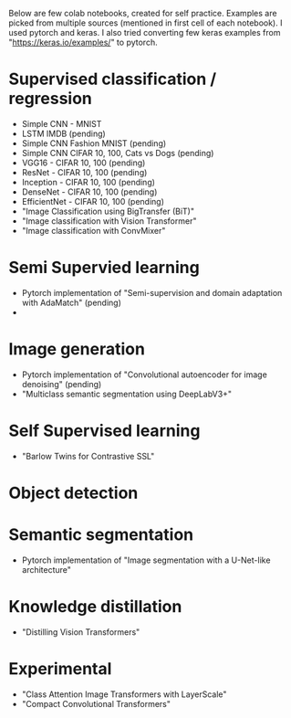 Below are few colab notebooks, created for self practice. Examples are picked from multiple sources (mentioned in first cell of each notebook). I used pytorch and keras. I also tried converting few keras examples from "https://keras.io/examples/" to pytorch.

# Supervised classification / regression
* Simple CNN - MNIST 
* LSTM IMDB (pending)
* Simple CNN Fashion MNIST (pending)
* Simple CNN CIFAR 10, 100, Cats vs Dogs (pending)
* VGG16 - CIFAR 10, 100 (pending)
* ResNet - CIFAR 10, 100 (pending)
* Inception - CIFAR 10, 100 (pending)
* DenseNet - CIFAR 10, 100 (pending)
* EfficientNet - CIFAR 10, 100 (pending)
* "Image Classification using BigTransfer (BiT)"
* "Image classification with Vision Transformer"
* "Image classification with ConvMixer"

# Semi Supervied learning
* Pytorch implementation of "Semi-supervision and domain adaptation with AdaMatch" (pending)
* 

# Image generation
* Pytorch implementation of "Convolutional autoencoder for image denoising" (pending)
* "Multiclass semantic segmentation using DeepLabV3+"

# Self Supervised learning
* "Barlow Twins for Contrastive SSL"

# Object detection


# Semantic segmentation
* Pytorch implementation of "Image segmentation with a U-Net-like architecture"

# Knowledge distillation
* "Distilling Vision Transformers"


# Experimental
* "Class Attention Image Transformers with LayerScale"
* "Compact Convolutional Transformers"
